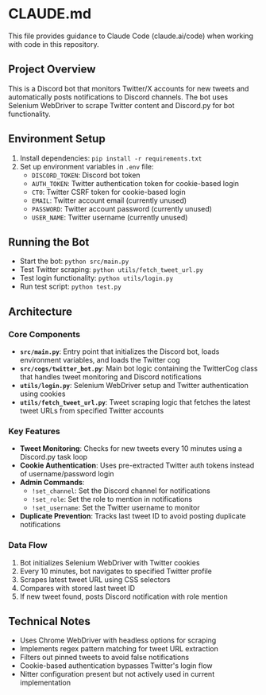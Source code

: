 # CLAUDE.md

This file provides guidance to Claude Code (claude.ai/code) when working with code in this repository.

## Project Overview

This is a Discord bot that monitors Twitter/X accounts for new tweets and automatically posts notifications to Discord channels. The bot uses Selenium WebDriver to scrape Twitter content and Discord.py for bot functionality.

## Environment Setup

1. Install dependencies: `pip install -r requirements.txt`
2. Set up environment variables in `.env` file:
   - `DISCORD_TOKEN`: Discord bot token
   - `AUTH_TOKEN`: Twitter authentication token for cookie-based login
   - `CT0`: Twitter CSRF token for cookie-based login
   - `EMAIL`: Twitter account email (currently unused)
   - `PASSWORD`: Twitter account password (currently unused)
   - `USER_NAME`: Twitter username (currently unused)

## Running the Bot

- Start the bot: `python src/main.py`
- Test Twitter scraping: `python utils/fetch_tweet_url.py`
- Test login functionality: `python utils/login.py`
- Run test script: `python test.py`

## Architecture

### Core Components

- **`src/main.py`**: Entry point that initializes the Discord bot, loads environment variables, and loads the Twitter cog
- **`src/cogs/twitter_bot.py`**: Main bot logic containing the TwitterCog class that handles tweet monitoring and Discord notifications
- **`utils/login.py`**: Selenium WebDriver setup and Twitter authentication using cookies
- **`utils/fetch_tweet_url.py`**: Tweet scraping logic that fetches the latest tweet URLs from specified Twitter accounts

### Key Features

- **Tweet Monitoring**: Checks for new tweets every 10 minutes using a Discord.py task loop
- **Cookie Authentication**: Uses pre-extracted Twitter auth tokens instead of username/password login
- **Admin Commands**: 
  - `!set_channel`: Set the Discord channel for notifications
  - `!set_role`: Set the role to mention in notifications  
  - `!set_username`: Set the Twitter username to monitor
- **Duplicate Prevention**: Tracks last tweet ID to avoid posting duplicate notifications

### Data Flow

1. Bot initializes Selenium WebDriver with Twitter cookies
2. Every 10 minutes, bot navigates to specified Twitter profile
3. Scrapes latest tweet URL using CSS selectors
4. Compares with stored last tweet ID
5. If new tweet found, posts Discord notification with role mention

## Technical Notes

- Uses Chrome WebDriver with headless options for scraping
- Implements regex pattern matching for tweet URL extraction
- Filters out pinned tweets to avoid false notifications
- Cookie-based authentication bypasses Twitter's login flow
- Nitter configuration present but not actively used in current implementation